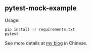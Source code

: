 ## pytest-mock-example

Usage:

```
pip install -r requirements.txt
pytest
```

See more details at [my blog](https://blog.lyh543.cn/posts/2022-12-25-mocking-in-pytest.html
) in Chinese.

